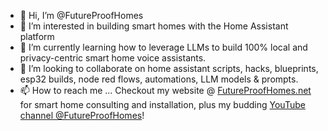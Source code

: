 - 👋 Hi, I’m @FutureProofHomes
- 👀 I’m interested in building smart homes with the Home Assistant platform
- 🌱 I’m currently learning how to leverage LLMs to build 100% local and privacy-centric smart home voice assistants.
- 💞️ I’m looking to collaborate on home assistant scripts, hacks, blueprints, esp32 builds, node red flows, automations, LLM models & prompts.
- 📫 How to reach me ... Checkout my website @ [FutureProofHomes.net](https://www.futureproofhomes.net) for smart home consulting and installation, plus my budding [YouTube channel @FutureProofHomes](https://www.youtube.com/@FutureProofHomes)!
